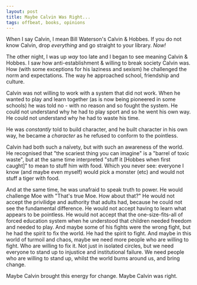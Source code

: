 ```yaml
---
layout: post
title: Maybe Calvin Was Right...
tags: offbeat, books, opinions
---
```


When I say Calvin, I mean Bill Waterson's Calvin & Hobbes. If you do not know Calvin, drop *everything* and go straight to your library. *Now!*  
  
The other night, I was up *way* too late and I began to see meaning Calvin & Hobbes. I saw how anti-establishment & willing to break society Calvin was. How (with some exceptions for his laziness and sexism) he challenged the norm and expectations. The way he approached school, friendship and culture.  
  
Calvin was not willing to work with a system that did not work. When he wanted to play and learn  together (as is now being pioneered in some schools) he was told no - with no reason and so fought the system. He could not understand why he had to play sport and so he went his own way. He could not understand why he had to waste his time. 
  
He was *constantly* told to build character, and he built character in his own way, he became a *character* as he refused to conform to the pointless. 
  
Calvin had both such a naïvety, but with such an awareness of the world. He recognised that "the scariest thing you can imagine" is a "barrel of toxic waste", but at the same time interpreted "stuff it [Hobbes when first caught]" to mean to stuff him with food. Which you never see: everyone I know (and maybe even myself) would pick a monster (etc) and would not stuff a tiger with food.   
  
And at the same time, he was unafraid to speak truth to power. He would challenge Moe with "That's true Moe. How about that?" He would not accept the privilidge and authority that adults had, because he could not see the fundamental difference. He would not accept having to learn what appears to be pointless. He would not accept that the one-size-fits-all of forced education system when he understood that children needed freedom and needed to play. And maybe some of his fights were the wrong fight, but he had the spirit to fix the world. He had the spirit to fight. And maybe in this world of turmoil and chaos, maybe we need more people who are willing to fight. Who are willing to fix it. Not just in isolated circles, but we need everyone to stand up to injustice and institutional failure. We need people who are willing to stand up, whilst the world burns around us, and bring change. 
  
Maybe Calvin brought this energy for change. 
Maybe Calvin was right. 


